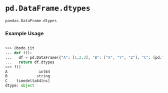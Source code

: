 # `pd.DataFrame.dtypes`

`pandas.DataFrame.dtypes`

### Example Usage

```py

>>> @bodo.jit
... def f():
...   df = pd.DataFrame({"A": [1,2,3], "B": ["X", "Y", "Z"], "C": [pd.Timedelta(10, unit="D"), pd.Timedelta(10, unit="H"), pd.Timedelta(10, unit="S")]})
...   return df.dtypes
>>> f()
A              int64
B             string
C    timedelta64[ns]
dtype: object
```
